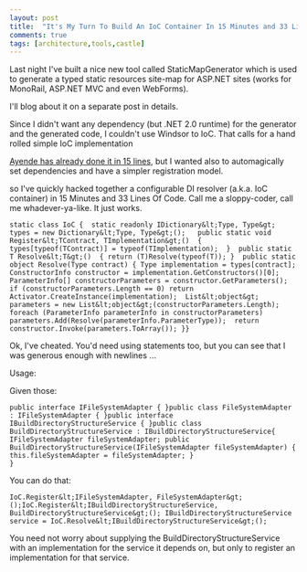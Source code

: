 ```yaml
---
layout: post
title:  "It's My Turn To Build An IoC Container In 15 Minutes and 33 Lines"
comments: true
tags: [architecture,tools,castle]
---
```



Last night I've built a nice new tool called StaticMapGenerator which is used to generate a typed static resources site-map for ASP.NET sites (works for MonoRail, ASP.NET MVC and even WebForms).

I'll blog about it on a separate post in details.

Since I didn't want any dependency (but .NET 2.0 runtime) for the generator and the generated code, I couldn't use Windsor to IoC. That calls for a hand rolled simple IoC implementation

[Ayende has already done it in 15 lines](http://www.ayende.com/Blog/archive/2007/10/20/Building-an-IoC-container-in-15-lines-of-code.aspx), but I wanted also to automagically set dependencies and have a simpler registration model.

so I've quickly hacked together a configurable DI resolver (a.k.a. IoC container) in 15 Minutes and 33 Lines Of Code. Call me a sloppy-coder, call me whadever-ya-like. It just works.

```
static class IoC {  static readonly IDictionary&lt;Type, Type&gt; types = new Dictionary&lt;Type, Type&gt;();   public static void Register&lt;TContract, TImplementation&gt;()  { types[typeof(TContract)] = typeof(TImplementation);  }  public static T Resolve&lt;T&gt;()  { return (T)Resolve(typeof(T)); }  public static object Resolve(Type contract) { Type implementation = types[contract];  ConstructorInfo constructor = implementation.GetConstructors()[0];  ParameterInfo[] constructorParameters = constructor.GetParameters();   if (constructorParameters.Length == 0) return Activator.CreateInstance(implementation);  List&lt;object&gt; parameters = new List&lt;object&gt;(constructorParameters.Length);   foreach (ParameterInfo parameterInfo in constructorParameters)  parameters.Add(Resolve(parameterInfo.ParameterType));  return constructor.Invoke(parameters.ToArray()); }}
```

Ok, I've cheated. You'd need using statements too, but you can see that I was generous enough with newlines ...

Usage:

Given those:
```
public interface IFileSystemAdapter { }public class FileSystemAdapter : IFileSystemAdapter { }public interface IBuildDirectoryStructureService { }public class BuildDirectoryStructureService : IBuildDirectoryStructureService{ IFileSystemAdapter fileSystemAdapter; public BuildDirectoryStructureService(IFileSystemAdapter fileSystemAdapter) { this.fileSystemAdapter = fileSystemAdapter; }
}
```


You can do that:

```
IoC.Register&lt;IFileSystemAdapter, FileSystemAdapter&gt;();IoC.Register&lt;IBuildDirectoryStructureService, BuildDirectoryStructureService&gt;(); IBuildDirectoryStructureService service = IoC.Resolve&lt;IBuildDirectoryStructureService&gt;();
```
You need not worry about supplying the BuildDirectoryStructureService with an implementation for the service it depends on, but only to register an implementation for that service.
